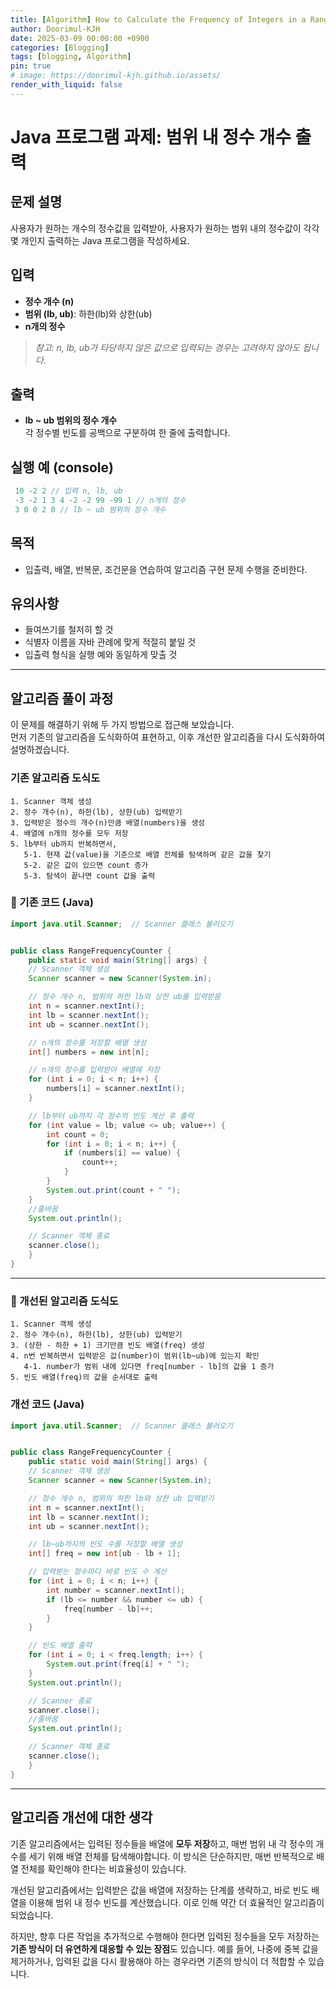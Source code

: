 ```yaml
---
title: [Algorithm] How to Calculate the Frequency of Integers in a Range Using Java
author: Doorimul-KJH
date: 2025-03-09 00:00:00 +0900
categories: [Blogging]
tags: [blogging, Algorithm]
pin: true
# image: https://doorimul-kjh.github.io/assets/
render_with_liquid: false
---
```


# Java 프로그램 과제: 범위 내 정수 개수 출력

## 문제 설명
사용자가 원하는 개수의 정수값을 입력받아, 사용자가 원하는 범위 내의 정수값이 각각 몇 개인지 출력하는 Java 프로그램을 작성하세요.

## 입력
- **정수 개수 (n)**
- **범위 (lb, ub)**: 하한(lb)와 상한(ub)
- **n개의 정수**

> *참고: n, lb, ub가 타당하지 않은 값으로 입력되는 경우는 고려하지 않아도 됩니다.*

## 출력
- **lb ~ ub 범위의 정수 개수**  
  각 정수별 빈도를 공백으로 구분하여 한 줄에 출력합니다.

## 실행 예 (console)
```java
 10 -2 2 // 입력 n, lb, ub
 -3 -2 1 3 4 -2 -2 99 -99 1 // n개의 정수
 3 0 0 2 0 // lb ~ ub 범위의 정수 개수
```

## 목적
- 입출력, 배열, 반복문, 조건문을 연습하여 알고리즘 구현 문제 수행을 준비한다.

## 유의사항
- 들여쓰기를 철저히 할 것
- 식별자 이름을 자바 관례에 맞게 적절히 붙일 것
- 입출력 형식을 실행 예와 동일하게 맞출 것

---

## 알고리즘 풀이 과정

이 문제를 해결하기 위해 두 가지 방법으로 접근해 보았습니다.  
먼저 기존의 알고리즘을 도식화하여 표현하고, 이후 개선한 알고리즘을 다시 도식화하여 설명하겠습니다.

### 기존 알고리즘 도식도
```
1. Scanner 객체 생성
2. 정수 개수(n), 하한(lb), 상한(ub) 입력받기
3. 입력받은 정수의 개수(n)만큼 배열(numbers)을 생성
4. 배열에 n개의 정수를 모두 저장
5. lb부터 ub까지 반복하면서,
   5-1. 현재 값(value)을 기준으로 배열 전체를 탐색하며 같은 값을 찾기
   5-2. 같은 값이 있으면 count 증가
   5-3. 탐색이 끝나면 count 값을 출력
```

### 📍 기존 코드 (Java)

```java
import java.util.Scanner;  // Scanner 클래스 불러오기


public class RangeFrequencyCounter {
    public static void main(String[] args) {
    // Scanner 객체 생성
    Scanner scanner = new Scanner(System.in);

    // 정수 개수 n, 범위의 하한 lb와 상한 ub를 입력받음
    int n = scanner.nextInt();
    int lb = scanner.nextInt();
    int ub = scanner.nextInt();

    // n개의 정수를 저장할 배열 생성
    int[] numbers = new int[n];

    // n개의 정수를 입력받아 배열에 저장
    for (int i = 0; i < n; i++) {
        numbers[i] = scanner.nextInt();
    }

    // lb부터 ub까지 각 정수의 빈도 계산 후 출력
    for (int value = lb; value <= ub; value++) {
        int count = 0;
        for (int i = 0; i < n; i++) {
            if (numbers[i] == value) {
                count++;
            }
        }
        System.out.print(count + " ");
    }
    //줄바꿈
    System.out.println();

    // Scanner 객체 종료
    scanner.close();
    }
}
```

---

### 🔹 개선된 알고리즘 도식도
```
1. Scanner 객체 생성
2. 정수 개수(n), 하한(lb), 상한(ub) 입력받기
3. (상한 - 하한 + 1) 크기만큼 빈도 배열(freq) 생성
4. n번 반복하면서 입력받은 값(number)이 범위(lb~ub)에 있는지 확인
   4-1. number가 범위 내에 있다면 freq[number - lb]의 값을 1 증가
5. 빈도 배열(freq)의 값을 순서대로 출력
```

### 개선 코드 (Java)

```java
import java.util.Scanner;  // Scanner 클래스 불러오기


public class RangeFrequencyCounter {
    public static void main(String[] args) {
    // Scanner 객체 생성
    Scanner scanner = new Scanner(System.in);

    // 정수 개수 n, 범위의 하한 lb와 상한 ub 입력받기
    int n = scanner.nextInt();
    int lb = scanner.nextInt();
    int ub = scanner.nextInt();

    // lb~ub까지의 빈도 수를 저장할 배열 생성
    int[] freq = new int[ub - lb + 1];

    // 입력받는 정수마다 바로 빈도 수 계산
    for (int i = 0; i < n; i++) {
        int number = scanner.nextInt();
        if (lb <= number && number <= ub) {
            freq[number - lb]++;
        }
    }

    // 빈도 배열 출력
    for (int i = 0; i < freq.length; i++) {
        System.out.print(freq[i] + " ");
    }
    System.out.println();

    // Scanner 종료
    scanner.close();
    //줄바꿈
    System.out.println();

    // Scanner 객체 종료
    scanner.close();
    }
}
```

---

## 알고리즘 개선에 대한 생각

기존 알고리즘에서는 입력된 정수들을 배열에 **모두 저장**하고, 매번 범위 내 각 정수의 개수를 세기 위해 배열 전체를 탐색해야합니다. 이 방식은 단순하지만, 매번 반복적으로 배열 전체를 확인해야 한다는 비효율성이 있습니다.

개선된 알고리즘에서는 입력받은 값을 배열에 저장하는 단계를 생략하고, 바로 빈도 배열을 이용해 범위 내 정수 빈도를 계산했습니다. 이로 인해 약간 더 효율적인 알고리즘이 되었습니다.

하지만, 향후 다른 작업을 추가적으로 수행해야 한다면 입력된 정수들을 모두 저장하는 **기존 방식이 더 유연하게 대응할 수 있는 장점**도 있습니다. 예를 들어, 나중에 중복 값을 제거하거나, 입력된 값을 다시 활용해야 하는 경우라면 기존의 방식이 더 적합할 수 있습니다.